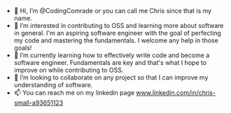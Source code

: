- 👋 Hi, I’m @CodingComrade or you can call me Chris since that is my name.
- 👀 I’m interested in contributing to OSS and learning more about software in general. I'm an aspiring software engineer with the goal of perfecting my code and mastering the fundamentals. I welcome any help in those goals!
- 🌱 I’m currently learning how to effectively write code and become a software engineer. Fundamentals are key and that's what I hope to improve on while contributing to OSS.
- 💞️ I’m looking to collaborate on any project so that I can improve my understanding of software. 
- 📫 You can reach me on my linkedin page www.linkedin.com/in/chris-small-a93651123


<!---
CodingComrade/CodingComrade is a ✨ special ✨ repository because its `README.md` (this file) appears on your GitHub profile.
You can click the Preview link to take a look at your changes.
--->

